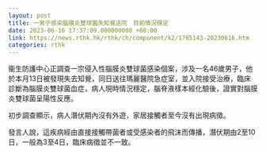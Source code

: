 ```yaml
---
layout: post
title: 一男子感染腦膜炎雙球菌失知覺送院　目前情況穩定
date: 2023-06-16 17:37:09.000000000 +08:00
link: https://news.rthk.hk/rthk/ch/component/k2/1705143-20230616.htm
categories: rthk
---
```


衞生防護中心正調查一宗侵入性腦膜炎雙球菌感染個案，涉及一名46歲男子，他於本月13日被發現失去知覺，同日送往瑪麗醫院急症室，並入院接受治療，臨床診斷為腦膜炎雙球菌血症，病人現時情況穩定，腦脊液樣本經化驗後，證實對腦膜炎雙球菌呈陽性反應。

初步調查顯示，病人潛伏期內沒有外遊，家居接觸者至今沒有出現病徵。

發言人說，這疾病經由直接接觸帶菌者或受感染者的飛沫而傳播，潛伏期由2至10日，一般為3至4日，臨床病徵並不一致。
